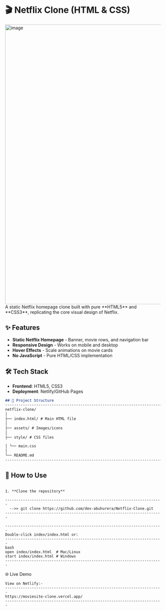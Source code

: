 # 🎬 Netflix Clone (HTML & CSS)

<img width="1919" height="903" alt="image" src="https://github.com/user-attachments/assets/8696ddfc-b650-41f4-a13a-f2f4fd039a50" />
A static Netflix homepage clone built with pure **HTML5** and **CSS3**, replicating the core visual design of Netflix.




## ✨ Features

- **Static Netflix Homepage** - Banner, movie rows, and navigation bar
- **Responsive Design** - Works on mobile and desktop
- **Hover Effects** - Scale animations on movie cards
- **No JavaScript** - Pure HTML/CSS implementation

## 🛠️ Tech Stack

- **Frontend**: HTML5, CSS3
- **Deployment**: Netlify/GitHub Pages


```markdown
## 📂 Project Structure
-----------------------------------------------------------------------
netflix-clone/
│
├── index.html/ # Main HTML file
│  
├── assets/ # Images/icons
│
├── style/ # CSS files

│ └── main.css
│
└── README.md
-----------------------------------------------------------------------

```



## 🚀 How to Use

```

1. **Clone the repository**

-----------------------------------------------------------------------
  -->> git clone https://github.com/dev-abuhurera/Netflix-Clone.git
-----------------------------------------------------------------------

-----------------------------------------------------------------------
Double-click index/index.html or:
-----------------------------------------------------------------------
bash
open index/index.html  # Mac/Linux
start index/index.html # Windows
-----------------------------------------------------------------------

```


🌐 Live Demo
```
View on Netlify:-
-----------------------------------------------------------------------
https://moviesite-clone.vercel.app/
-----------------------------------------------------------------------

```
